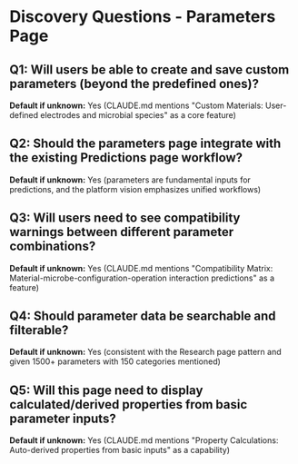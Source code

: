 # Discovery Questions - Parameters Page

## Q1: Will users be able to create and save custom parameters (beyond the predefined ones)?

**Default if unknown:** Yes (CLAUDE.md mentions "Custom Materials: User-defined
electrodes and microbial species" as a core feature)

## Q2: Should the parameters page integrate with the existing Predictions page workflow?

**Default if unknown:** Yes (parameters are fundamental inputs for predictions,
and the platform vision emphasizes unified workflows)

## Q3: Will users need to see compatibility warnings between different parameter combinations?

**Default if unknown:** Yes (CLAUDE.md mentions "Compatibility Matrix:
Material-microbe-configuration-operation interaction predictions" as a feature)

## Q4: Should parameter data be searchable and filterable?

**Default if unknown:** Yes (consistent with the Research page pattern and given
1500+ parameters with 150 categories mentioned)

## Q5: Will this page need to display calculated/derived properties from basic parameter inputs?

**Default if unknown:** Yes (CLAUDE.md mentions "Property Calculations:
Auto-derived properties from basic inputs" as a capability)
